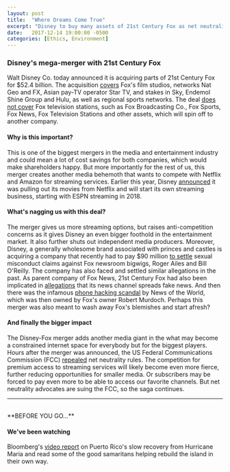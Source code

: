 ```yaml
---
layout: post
title:  "Where Dreams Come True"
excerpt: "Disney to buy many assets of 21st Century Fox as net neutrality rules are repealed."
date:   2017-12-14 19:00:00 -0500
categories: [Ethics, Environment]
---
```


### Disney's mega-merger with 21st Century Fox

Walt Disney Co. today announced it is acquiring parts of 21st Century Fox for $52.4 billion.
The acquisition [covers](https://www.cnbc.com/2017/12/14/disney-to-buy-21st-century-fox-assets.html) Fox's film studios, networks Nat Geo and FX, Asian pay-TV operator Star TV, and stakes in Sky, Endemol Shine Group and Hulu, as well as regional sports networks. The deal [does not cover](http://variety.com/2017/biz/news/disney-fox-merger-deal-52-4-billion-merger-1202631242/) Fox television stations, such as Fox Broadcasting Co., Fox Sports, Fox News, Fox Television Stations and other assets, which will spin off to another company.

#### Why is this important?

This is one of the biggest mergers in the media and entertainment industry and could mean a lot of cost savings for both companies, which would make shareholders happy. But more importantly for the rest of us, this merger creates another media behemoth that wants to compete with Netflix and Amazon for streaming services. Earlier this year, Disney [announced](https://www.cnbc.com/2017/08/08/disney-will-pull-its-movies-from-netflix-and-start-its-own-streaming-services.html) it was pulling out its movies from Netflix and will start its own streaming business, starting with ESPN streaming in 2018.

#### What's nagging us with this deal?

The merger gives us more streaming options, but raises anti-competition concerns as it gives Disney an even bigger foothold in the entertainment market. It also further shuts out independent media producers. Moreover, Disney, a generally wholesome brand associated with princes and castles is acquiring a company that recently had to pay $90 million [to settle](https://www.reuters.com/article/us-fox-settlement/21st-century-fox-in-90-million-settlement-tied-to-sexual-harassment-scandal-idUSKBN1DK2NI) sexual misconduct claims against Fox newsroom bigwigs, Roger Ailes and Bill O'Reilly. The company has also faced and settled similar allegations in the past. As parent company of Fox News, 21st Century Fox had also been implicated in [allegations](https://www.mediamatters.org/stories-and-interests/phone-hacking-scandal) that its news channel spreads fake news. And then there was the infamous [phone hacking scandal](http://www.bbc.com/news/uk-24894403) by News of the World, which was then owned by Fox's owner Robert Murdoch. Perhaps this merger was also meant to wash away Fox's blemishes and start afresh?

#### And finally the bigger impact

The Disney-Fox merger adds another media giant in the what may become a constrained internet space for everybody but for the biggest players. Hours after the merger was announced, the US Federal Communications Commission (FCC) [repealed](https://www.washingtonpost.com/news/the-switch/wp/2017/12/14/the-fcc-is-expected-to-repeal-its-net-neutrality-rules-today-in-a-sweeping-act-of-deregulation/?utm_term=.815cfc49ac1b) net neutrality rules. The competition for premium access to streaming services will likely become even more fierce, further reducing opportunities for smaller media. Or subscribers may be forced to pay even more to be able to access our favorite channels. But net neutrality advocates are suing the FCC, so the saga continues. <br />

* * *
<br />
**BEFORE YOU GO...**

#### **We've been watching**

Bloomberg's [video report](https://www.bloomberg.com/news/features/2017-12-14/how-to-rebuild-puerto-rico) on Puerto Rico's slow recovery from Hurricane Maria and read some of the good samaritans helping rebuild the island in their own way.
